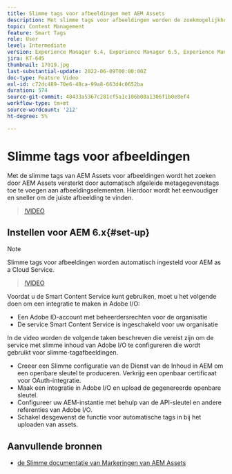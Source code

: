 ```yaml
---
title: Slimme tags voor afbeeldingen met AEM Assets
description: Met slimme tags voor afbeeldingen worden de zoekmogelijkheden van AEM uitgebreid doordat automatisch en op intelligente wijze metagegevenstags worden toegevoegd aan afbeeldingselementen op basis van de inhoud van de afbeelding.
topic: Content Management
feature: Smart Tags
role: User
level: Intermediate
version: Experience Manager 6.4, Experience Manager 6.5, Experience Manager as a Cloud Service
jira: KT-645
thumbnail: 17019.jpg
last-substantial-update: 2022-06-09T00:00:00Z
doc-type: Feature Video
exl-id: c72dc489-70e6-48ca-99a8-663d4c0652ba
duration: 574
source-git-commit: 48433a5367c281cf5a1c106b08a1306f1b0e8ef4
workflow-type: tm+mt
source-wordcount: '212'
ht-degree: 5%

---
```


# Slimme tags voor afbeeldingen

Met de slimme tags van AEM Assets voor afbeeldingen wordt het zoeken door AEM Assets versterkt door automatisch afgeleide metagegevenstags toe te voegen aan afbeeldingselementen. Hierdoor wordt het eenvoudiger en sneller om de juiste afbeelding te vinden.

>[!VIDEO](https://video.tv.adobe.com/v/3444060?quality=12&learn=on&captions=dut)

## Instellen voor AEM 6.x{#set-up}

>[!NOTE]
> Slimme tags voor afbeeldingen worden automatisch ingesteld voor AEM as a Cloud Service.

>[!VIDEO](https://video.tv.adobe.com/v/3444171?quality=12&learn=on&captions=dut)

Voordat u de Smart Content Service kunt gebruiken, moet u het volgende doen om een integratie te maken in Adobe I/O:

* Een Adobe ID-account met beheerdersrechten voor de organisatie
* De service Smart Content Service is ingeschakeld voor uw organisatie

In de video worden de volgende taken beschreven die vereist zijn om de service met slimme inhoud van Adobe I/O te configureren die wordt gebruikt voor slimme-tagafbeeldingen.

* Creeer een Slimme configuratie van de Dienst van de Inhoud in AEM om een openbare sleutel te produceren. Verkrijg een openbaar certificaat voor OAuth-integratie.
* Maak een integratie in Adobe I/O en upload de gegenereerde openbare sleutel.
* Configureer uw AEM-instantie met behulp van de API-sleutel en andere referenties van Adobe I/O.
* Schakel desgewenst de functie voor automatische tags in bij het uploaden van assets.

## Aanvullende bronnen

* [ de Slimme documentatie van Markeringen van AEM Assets ](https://experienceleague.adobe.com/docs/experience-manager-cloud-service/assets/manage/smart-tags.html?lang=nl-NL)
